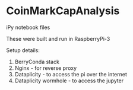 # CoinMarkCapAnalysis
iPy notebook files

These were built and run in RaspberryPi-3

Setup details:
1. BerryConda stack 
2. Nginx - for reverse proxy
3. Dataplicity - to access the pi over the internet
4. Dataplicity wormhole - to access the jupyter

